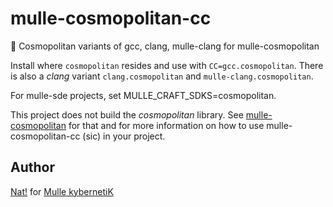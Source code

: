 # mulle-cosmopolitan-cc

🎪 Cosmopolitan variants of gcc, clang, mulle-clang for mulle-cosmopolitan

Install where `cosmopolitan` resides and use with `CC=gcc.cosmopolitan`.
There is also a *clang* variant `clang.cosmopolitan` and
`mulle-clang.cosmopolitan`.

For mulle-sde projects, set MULLE_CRAFT_SDKS=cosmopolitan.

This project does not build the *cosmopolitan* library.
See [mulle-cosmopolitan](//github.com/mulle-cc/mulle-cosmopolitan) for that
and for more information on how to use mulle-cosmopolitan-cc (sic) in
your project.


## Author

[Nat!](//www.mulle-kybernetik.com/weblog) for
[Mulle kybernetiK](//www.mulle-kybernetik.com)
